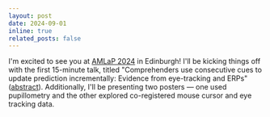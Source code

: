 ```yaml
---
layout: post
date: 2024-09-01
inline: true
related_posts: false
---
```


I'm excited to see you at [AMLaP 2024](https://amlap2024.ed.ac.uk/) in Edinburgh! I'll be kicking things off with the first 15-minute talk, titled "Comprehenders use consecutive cues to update prediction incrementally: Evidence from eye-tracking and ERPs" ([abstract](https://keyue-c.github.io/assets/pdf/conference/conference_AMLaP2024_comprehenders_abstract.pdf)). Additionally, I'll be presenting two posters — one used pupillometry and the other explored co-registered mouse cursor and eye tracking data.